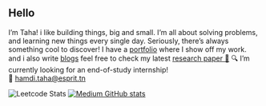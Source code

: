## Hello 
I’m Taha! i like building things, big and small. I’m all about solving problems, and learning new things every single day. Seriously, there’s always something cool to discover! I have a [portfolio](https://tahtah.tech/) where I show off my work.
and i also write [blogs](https://medium.com/@hamdi.taha) feel free to check my latest [research paper 📝](https://taha-bucket-v1.s3.amazonaws.com/SonocureArticle.pdf)
🔍 I’m currently looking for an end-of-study internship!  
📧 hamdi.taha@esprit.tn

![Leetcode Stats](https://leetcard.jacoblin.cool/tahahamdii)  [![Medium GitHub stats](https://medium-readme-stats.vercel.app/api/post?name=hamdi.taha)]([https://github.com/seonghun-dev/medium-readme-stats](https://medium.com/@hamdi.taha))
